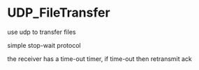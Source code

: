 UDP_FileTransfer
================

use udp to transfer files 

simple stop-wait protocol

the receiver has a time-out timer, if time-out then retransmit ack 
